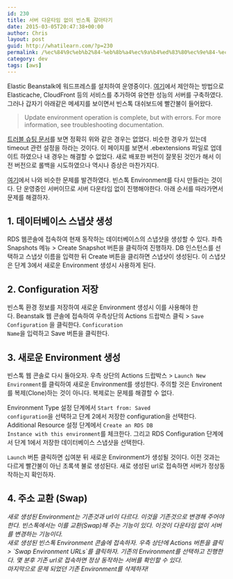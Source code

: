 ```yaml
---
id: 230
title: 서버 다운타임 없이 빈스톡 갈아타기
date: 2015-03-05T20:47:38+00:00
author: Chris
layout: post
guid: http://whatilearn.com/?p=230
permalink: /%ec%84%9c%eb%b2%84-%eb%8b%a4%ec%9a%b4%ed%83%80%ec%9e%84-%ec%97%86%ec%9d%b4-%eb%b9%88%ec%8a%a4%ed%86%a1-%ea%b0%88%ec%95%84%ed%83%80%ea%b8%b0/
category: dev
tags: [aws]
---
```

Elastic Beanstalk에 워드프레스를 설치하여 운영중이다. <a href="http://d0.awsstatic.com/whitepapers/deploying-wordpress-with-aws-elastic-beanstalk.pdf">여기</a>에서 제안하는 방법으로 Elasticache, CloudFront 등의 서비스를 추가하여 유연한 성능의 서버를 구축하였다. 그러나 갑자기 아래같은 메세지를 보이면서 빈스톡 대쉬보드에 빨간불이 들어왔다.

<blockquote>Update environment operation is complete, but with errors. For more information, see troubleshooting documentation.</blockquote>

<a href="http://docs.aws.amazon.com/elasticbeanstalk/latest/dg/troubleshooting.html">트러블 슈팅 문서</a>를 보면 정확히 위와 같은 경우는 없었다. 비슷한 경우가 있는데 timeout 관련 설정을 하라는 것이다. 이 페이지를 보면서 .ebextensions 파일로 업데이트 하였으나 내 경우는 해결할 수 없었다. 새로 배포한 버전이 잘못된 것인가 해서 이전 버전으로 롤백을 시도하였으나 역시나 증상은 마찬가지다.

<a href="https://keithpblog.wordpress.com/2014/10/07/deploying-versions-with-zero-downtime-2-months-later/">여기</a>에서 나와 비슷한 문제를 발견하였다. 빈스톡 Environment를 다시 만들라는 것이다. 단 운영중인 서버이므로 서버 다운타임 없이 진행해야한다. 아래 순서를 따라가면서 문제를 해결하자.

<h2>1. 데이터베이스 스냅샷 생성</h2>

RDS 웹콘솔에 접속하여 현재 동작하는 데이터베이스의 스냅샷을 생성할 수 있다. 좌측 Snapshots 메뉴 &gt; Create Snapshot 버튼을 클릭하여 진행하자. DB 인스턴스를 선택하고 스냅샷 이름을 입력한 뒤 Create 버튼을 클리하면 스냅샷이 생성된다. 이 스냅샷은 단계 3에서 새로운 Environment 생성시 사용하게 된다.

<h2>2. Configuration 저장</h2>

빈스톡 환경 정보를 저장하여 새로운 Environment 생성시 이를 사용해야 한다. Beanstalk 웹 콘솔에 접속하여 우측상단의 Actions 드랍박스 클릭 &gt; <code>Save Configuration</code> 을 클릭한다. <code>Conficuration Name</code>을 입력하고 Save 버튼을 클릭한다.

<h2>3. 새로운 Environment 생성</h2>

빈스톡 웹 콘솔로 다시 돌아오자. 우측 상단의 Actions 드랍박스 &gt; <code>Launch New Environment</code>를 클릭하여 새로운 Environment를 생성한다. 주의할 것은 Environent를 복제(Clone)하는 것이 아니다. 복제로는 문제를 해결할 수 없다.

Environment Type 설정 단계에서 <code>Start from: Saved configuration</code>을 선택하고 단계 2에서 저장한 configuration을 선택한다. Additional Resource 설정 단계에서 <code>Create an RDS DB Instance with this environment</code>를 체크한다. 그리고 RDS Configuration 단계에서 단계 1에서 저장한 데이터베이스 스냅샷을 선택한다.

<code>Launch</code> 버튼 클릭하면 십여분 뒤 새로운 Environment가 생성될 것이다. 이전 것과는 다르게 빨간불이 아닌 초록색 불로 생성된다. 새로 생성된 url로 접속하면 서버가 정상동작하는지 확인하자.

<h2>4. 주소 교환 (Swap)</h2>

<address>새로 생성된 Environment는 기존것과 url이 다르다. 이것을 기존것으로 변경해 주어야한다. 빈스톡에서는 이를 교환(Swap)해 주는 기능이 있다. 이것이 다운타임 없이 서버를 변경하는 기능이다.</address>

<address>새로 생성된 빈스톡 Environment 콘솔에 접속하자. 우측 상단에 Actions 버튼을 클릭 &gt; `Swap Environment URLs`를 클릭하자. 기존의 Environment를 선택하고 진행한다. 몇 분후 기존 url로 접속하면 정상 동작하는 서버를 확인할 수 있다. </address>

<address>마지막으로 문제 되었던 기존 Environment를 삭제하자!</address>
